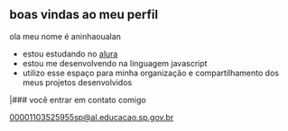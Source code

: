 ## boas vindas ao meu perfil

ola meu nome é aninhaoualan

- estou estudando no [alura](https://www.alura.com.br)
- estou me desenvolvendo na linguagem javascript
- utilizo esse espaço para minha organização e compartilhamento dos meus projetos desenvolvidos

|### você entrar em contato comigo

00001103525955sp@al.educacao.sp.gov.br
